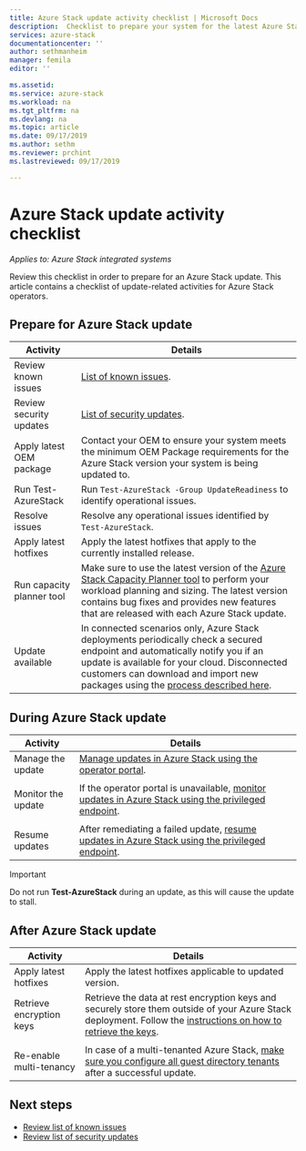 ```yaml
---
title: Azure Stack update activity checklist | Microsoft Docs
description:  Checklist to prepare your system for the latest Azure Stack update.
services: azure-stack
documentationcenter: ''
author: sethmanheim
manager: femila
editor: ''

ms.assetid:  
ms.service: azure-stack
ms.workload: na
ms.tgt_pltfrm: na
ms.devlang: na
ms.topic: article
ms.date: 09/17/2019
ms.author: sethm
ms.reviewer: prchint
ms.lastreviewed: 09/17/2019

---
```


# Azure Stack update activity checklist

*Applies to: Azure Stack integrated systems*

Review this checklist in order to prepare for an Azure Stack update. This article contains a checklist of update-related activities for Azure Stack operators.

## Prepare for Azure Stack update

| Activity                     | Details                                                   |
|------------------------------|-----------------------------------------------------------|
| Review known issues     | [List of known issues](azure-stack-release-notes-known-issues-1910.md).                |
| Review security updates | [List of security updates](azure-stack-release-notes-security-updates.md).      |
| Apply latest OEM package | Contact your OEM to ensure your system meets the minimum OEM Package requirements for the Azure Stack version your system is being updated to. |
| Run Test-AzureStack | Run `Test-AzureStack -Group UpdateReadiness` to identify operational issues. |
| Resolve issues | Resolve any operational issues identified by `Test-AzureStack`. |
| Apply latest hotfixes | Apply the latest hotfixes that apply to the currently installed release. |
| Run capacity planner tool | Make sure to use the latest version of the [Azure Stack Capacity Planner tool](azure-stack-capacity-planning-overview.md) to perform your workload planning and sizing. The latest version contains bug fixes and provides new features that are released with each Azure Stack update. |
| Update available | In connected scenarios only, Azure Stack deployments periodically check a secured endpoint and automatically notify you if an update is available for your cloud. Disconnected customers can download and import new packages using the [process described here](azure-stack-apply-updates.md). |

## During Azure Stack update

| Activity | Details |
|--------------------|------------------------------------------------------------------------------------------------------|
| Manage the update |[Manage updates in Azure Stack using the operator portal](azure-stack-updates.md). |
|  |  |
| Monitor the update | If the operator portal is unavailable, [monitor updates in Azure Stack using the privileged endpoint](azure-stack-monitor-update.md). |
|  |  |
| Resume updates | After remediating a failed update, [resume updates in Azure Stack using the privileged endpoint](azure-stack-monitor-update.md). |

> [!Important]  
> Do not run **Test-AzureStack** during an update, as this will cause the update to stall.

## After Azure Stack update

| Activity | Details |
|--------------------------|----------------------------------------------------------------------------------------------------------------------------------------------------------------|
| Apply latest hotfixes | Apply the latest hotfixes applicable to updated version. |
| Retrieve encryption keys | Retrieve the data at rest encryption keys and securely store them outside of your Azure Stack deployment. Follow the [instructions on how to retrieve the keys](azure-stack-security-bitlocker.md). |
|  |  |
| Re-enable multi-tenancy | In case of a multi-tenanted Azure Stack, [make sure you configure all guest directory tenants](azure-stack-enable-multitenancy.md#configure-guest-directory) after a successful update. |

## Next steps

- [Review list of known issues](azure-stack-release-notes-known-issues-1910.md)
- [Review list of security updates](azure-stack-release-notes-security-updates.md)
